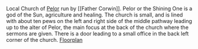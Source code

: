 Local Church of [Pelor](https://forgottenrealms.fandom.com/wiki/Pelor) run by [[Father Corwin]]. Pelor or the Shining One is a god of the Sun, agriculture and healing. The church is small, and is lined with about ten pews on the left and right side of the middle pathway leading up to the alter of Pelor, the main focus at the back of the church where the sermons are given. There is a door leading to a small office in the back left corner of the church.
[Floorplan](https://app.diagrams.net/#G1nLqTnKUyDLmZxMlIScyTyyDiXZZkMQoW#%7B%22pageId%22%3A%22dUIJRKacbBtZZJ1iqdSZ%22%7D)
